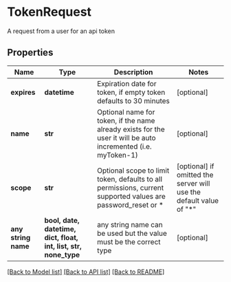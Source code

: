 # TokenRequest

A request from a user for an api token

## Properties
Name | Type | Description | Notes
------------ | ------------- | ------------- | -------------
**expires** | **datetime** | Expiration date for token, if empty token defaults to 30 minutes | [optional] 
**name** | **str** | Optional name for token, if the name already exists for the user it will be auto incremented (i.e. myToken-1) | [optional] 
**scope** | **str** | Optional scope to limit token, defaults to all permissions, current supported values are password_reset or * | [optional]  if omitted the server will use the default value of "*"
**any string name** | **bool, date, datetime, dict, float, int, list, str, none_type** | any string name can be used but the value must be the correct type | [optional]

[[Back to Model list]](../README.md#documentation-for-models) [[Back to API list]](../README.md#documentation-for-api-endpoints) [[Back to README]](../README.md)


